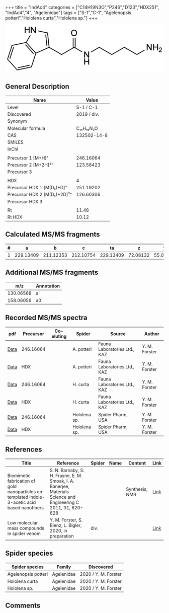 +++
title = "IndAc4"
categories = ["C14H19N3O","P246","D123","HDX251",
"IndAc4","4",
"Agelenidae"]
tags = ["S-1","C-1",
"Agelenopsis potteri","Hololena curta","Hololena sp."]
+++

![](/img/IndAc4.png)

## General Description

| Name                        | Value       |
|-----------------------------|-------------|
| Level                       | S-1 / C-1          |
| Discovered                  | 2019 / div. |
| Synonym                     |             |
| Molecular formula           | C₁₄H₁₉N₃O   |
| CAS                         | 132502-14-8 |
| SMILES |   |
| InChI  |   |
|                             |             |
| Precursor 1 [M+H]⁺          | 246.16064   |
| Precursor 2 [M+2H]²⁺        | 123.58423   |
| Precursor 3                 |             |
|                             |             |
| HDX                         | 4           |
| Precursor HDX 1 [M(D₄)+D]⁺   | 251.19202   |
| Precursor HDX 2 [M(D₄)+2D]²⁺ | 126.60306   |
| Precursor HDX 3             |             |
|                             |             |
| Rt                          | 11.48            |
| Rt HDX                      | 10.12            |

## Calculated MS/MS fragments

| # | a         | b         | c         | ta        | z        | y        | tz       |
|---|-----------|-----------|-----------|-----------|----------|----------|----------|
| 1 | 229.13409 | 211.12353 | 212.10754 | 229.13409 | 72.08132 | 55.05477 | 89.10787 |

## Additional MS/MS fragments

| m/z | Annotation |
|-----|------------|
| 130.06568 | a'         |
| 158.06059 | a0         |

## Recorded MS/MS spectra

| pdf | Precursor | Co-eluting | Spider | Source | Author |
|-----|-----------|------------|--------|--------|--------|
| [Data](/pdf/A-potteri/246_IndAc4_Ap.pdf) | 246.16064 |           | A. potteri | Fauna Laboratories Ltd., KAZ | Y. M. Forster |
| [Data](/pdf/A-potteri/246_IndAc4_Ap_HDX.pdf) | HDX |           | A. potteri | Fauna Laboratories Ltd., KAZ | Y. M. Forster |
| [Data](/pdf/H-curta/246_IndAc4_Hc.pdf) | 246.16064 |           | H. curta | Fauna Laboratories Ltd., KAZ | Y. M. Forster |
| [Data](/pdf/H-curta/246_IndAc4_Hc_HDX.pdf) | HDX |           | H. curta | Fauna Laboratories Ltd., KAZ | Y. M. Forster |
| [Data](/pdf/Hololena-sp/246_IndAc4_Ho-sp.pdf) | 246.16064 |           | Hololena sp. | Spider Pharm, USA | Y. M. Forster |
| [Data](/pdf/Hololena-sp/246_IndAc4_Ho-sp_HDX.pdf) | HDX |           | Hololena sp. | Spider Pharm, USA | Y. M. Forster |

## References

| Title                                                                                           | Reference                                                                                                       | Spider | Name | Content        | Link                                               |
|-------------------------------------------------------------------------------------------------|-----------------------------------------------------------------------------------------------------------------|--------|------|----------------|----------------------------------------------------|
| Biomimetic fabrication of gold nanoparticles on templated indole-3-acetic acid based nanofibers | S. N. Barnaby, S. H. Frayne, E. M. Smoak, I. A. Banerjee, Materials Science and Engineering C 2011, 31, 620-628 |        |      | Synthesis, NMR | [Link](https://doi.org/10.1016/j.msec.2010.11.027) |
| Low molecular mass compounds in spider venom      | Y. M. Forster, S. Bienz, L. Bigler, 2020, in preparation          | div.       |   |   | [Link](unknown) |

## Spider species

| Spider species      | Family     | Discovered           |
|---------------------|------------|----------------------|
| Agelenopsis potteri | Agelenidae | 2020 / Y. M. Forster |
| Hololena curta      | Agelenidae | 2020 / Y. M. Forster |
| Hololena sp.        | Agelenidae | 2020 / Y. M. Forster |

## Comments
